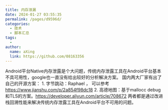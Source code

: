 ```yaml
---
title: 内存泄漏
date: 2024-01-27 03:55:35
permalink: /pages/d9596d/
categories:
  - 技术
  - 脚本汇总
tags:
  - 
author: 
  name: aXing
  link: https://github.com/08163356
---
```






Android平台Native内存泄露是个大问题，传统内存泄露工具在Android平台基本不具可用性，google也一直没有给出较好的分析解决方案。 国内两大厂家有出了自己的开源方案： 1. 字节跳动：Raphael ， 可以参考 https://www.jianshu.com/p/2a854f98dc18 2. 高德地图：基于mallocc debug 和TLS的方案。https://developer.aliyun.com/article/708672 两者都是通过改进栈回溯性能来解决传统内存泄露工具在Android平台不可用的问题。<!-- more -->
